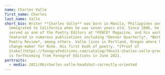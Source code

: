 ```yaml
---
name: Charles Valle
first_name: Charles
last_name: Valle
short_bio: Writer **Charles Valle** was born in Manila, Philippines and
  immigrated to California when he was seven years old. Since 2006, he has
  served as one of the Poetry Editors at *FENCE* Magazine, and his work has been
  featured in numerous publications including *Denver Quarterly*, *Berkeley
  Poetry Review*, among others. Valle lives in Portland, Oregon where he is a
  change-maker for Nike. His first book of poetry, *[Proof of
  Stake](https://fonografeditions.com/catalog/f0no11-charles-valle-proof-of-stake-an-elegy/)*,
  is forthcoming from Fonograf Editions in June 2021.
portraits:
  - media: 2021/06/charles-valle-headshot-correctly-oriented
---
```

